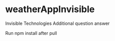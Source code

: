 # weatherAppInvisible
Invisible Technologies Additional question answer

Run npm install after pull
